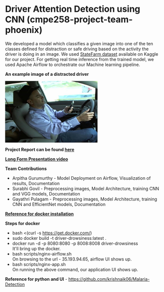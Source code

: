# Driver Attention Detection using CNN (cmpe258-project-team-phoenix)

We developed a model which classifies a given image into one of the ten classes defined for distraction or safe driving based on the activity the driver is doing in an image. We used [StateFarm dataset](https://www.kaggle.com/c/state-farm-distracted-driver-detection) available on Kaggle for our project. For getting real time inference from the trained model, we used Apache Airflow to orchestrate our Machine learning pipeline.  

**An example image of a distracted driver** 

<a href="url"><img src="https://raw.githubusercontent.com/surabhigovil/cmpe258-project-team-phoenix/main/data/imgs/train/c3/img_101200.jpg" align="center" height="200" width="300" ></a>

**Project Report can be found [here](https://github.com/surabhigovil/cmpe258-project-team-phoenix/blob/main/documentation/Project%20Paper.pdf)**

**[Long Form Presentation video](https://drive.google.com/file/d/1aitEVYH6J2n6SpBenH2MLuebYsktXkMN/view?usp=sharing)**

**Team Contributions**
* Arpitha Gurumurthy - Model Deployment on Airflow, Visualization of results, Documentation
* Surabhi Govil - Preprocessing images, Model Architecture, training CNN and VGG models, Documentation
* Gayathri Pulagam - Preprocessing images, Model Architecture, training CNN and EfficientNet models, Documentation

**[Reference for docker installation](https://towardsdatascience.com/10-minutes-to-building-a-machine-learning-pipeline-with-apache-airflow-53cd09268977)**

**Steps for docker**
* bash <(curl -s https://get.docker.com/)
* sudo docker build -t driver-drowsiness:latest .
* docker run -d -p 8080:8080 -p 8008:8008 driver-drowsiness <br/>
It'll bring up the docker.
* bash scripts/nginx-airflow.sh </br>
On browsing to the url - 35.193.94.65, airflow UI shows up.
* bash scripts/nginx-app.sh </br>
On running the above command, our application UI shows up.


**Reference for python and UI** -
https://github.com/krishnaik06/Malaria-Detection
